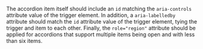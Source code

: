 The accordion item itself should include an `id` matching the `aria-controls` attribute value of the trigger element. In addition, a `aria-labelledby` attribute should match the `id` attribute value of the trigger element, tying the trigger and item to each other. Finally, the `role="region"` attribute should be applied for accordions that support multiple items being open and with less than six items.
